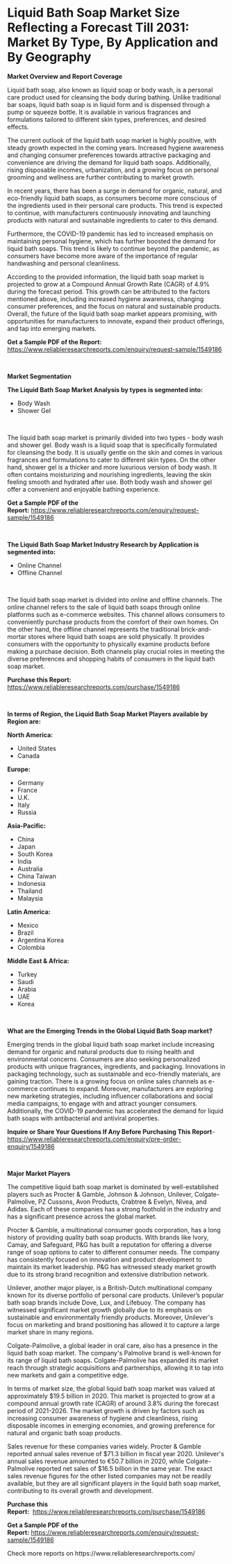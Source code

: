 <p><h1>Liquid Bath Soap Market Size Reflecting a Forecast Till 2031: Market By Type, By Application and By Geography</h1></p><p><strong>Market Overview and Report Coverage</strong></p>
<p><p>Liquid bath soap, also known as liquid soap or body wash, is a personal care product used for cleansing the body during bathing. Unlike traditional bar soaps, liquid bath soap is in liquid form and is dispensed through a pump or squeeze bottle. It is available in various fragrances and formulations tailored to different skin types, preferences, and desired effects.</p><p>The current outlook of the liquid bath soap market is highly positive, with steady growth expected in the coming years. Increased hygiene awareness and changing consumer preferences towards attractive packaging and convenience are driving the demand for liquid bath soaps. Additionally, rising disposable incomes, urbanization, and a growing focus on personal grooming and wellness are further contributing to market growth.</p><p>In recent years, there has been a surge in demand for organic, natural, and eco-friendly liquid bath soaps, as consumers become more conscious of the ingredients used in their personal care products. This trend is expected to continue, with manufacturers continuously innovating and launching products with natural and sustainable ingredients to cater to this demand.</p><p>Furthermore, the COVID-19 pandemic has led to increased emphasis on maintaining personal hygiene, which has further boosted the demand for liquid bath soaps. This trend is likely to continue beyond the pandemic, as consumers have become more aware of the importance of regular handwashing and personal cleanliness.</p><p>According to the provided information, the liquid bath soap market is projected to grow at a Compound Annual Growth Rate (CAGR) of 4.9% during the forecast period. This growth can be attributed to the factors mentioned above, including increased hygiene awareness, changing consumer preferences, and the focus on natural and sustainable products. Overall, the future of the liquid bath soap market appears promising, with opportunities for manufacturers to innovate, expand their product offerings, and tap into emerging markets.</p></p>
<p><strong>Get a Sample PDF of the Report:</strong> <a href="https://www.reliableresearchreports.com/enquiry/request-sample/1549186">https://www.reliableresearchreports.com/enquiry/request-sample/1549186</a></p>
<p>&nbsp;</p>
<p><strong>Market Segmentation</strong></p>
<p><strong>The Liquid Bath Soap Market Analysis by types is segmented into:</strong></p>
<p><ul><li>Body Wash</li><li>Shower Gel</li></ul></p>
<p>&nbsp;</p>
<p><p>The liquid bath soap market is primarily divided into two types - body wash and shower gel. Body wash is a liquid soap that is specifically formulated for cleansing the body. It is usually gentle on the skin and comes in various fragrances and formulations to cater to different skin types. On the other hand, shower gel is a thicker and more luxurious version of body wash. It often contains moisturizing and nourishing ingredients, leaving the skin feeling smooth and hydrated after use. Both body wash and shower gel offer a convenient and enjoyable bathing experience.</p></p>
<p><strong>Get a Sample PDF of the Report:</strong>&nbsp;<a href="https://www.reliableresearchreports.com/enquiry/request-sample/1549186">https://www.reliableresearchreports.com/enquiry/request-sample/1549186</a></p>
<p>&nbsp;</p>
<p><strong>The Liquid Bath Soap Market Industry Research by Application is segmented into:</strong></p>
<p><ul><li>Online Channel</li><li>Offline Channel</li></ul></p>
<p>&nbsp;</p>
<p><p>The liquid bath soap market is divided into online and offline channels. The online channel refers to the sale of liquid bath soaps through online platforms such as e-commerce websites. This channel allows consumers to conveniently purchase products from the comfort of their own homes. On the other hand, the offline channel represents the traditional brick-and-mortar stores where liquid bath soaps are sold physically. It provides consumers with the opportunity to physically examine products before making a purchase decision. Both channels play crucial roles in meeting the diverse preferences and shopping habits of consumers in the liquid bath soap market.</p></p>
<p><strong>Purchase this Report:</strong>&nbsp; <a href="https://www.reliableresearchreports.com/purchase/1549186">https://www.reliableresearchreports.com/purchase/1549186</a></p>
<p>&nbsp;</p>
<p><strong>In terms of Region, the Liquid Bath Soap Market Players available by Region are:</strong></p>
<p>
    <p> <strong> North America: </strong>
        <ul>
            <li>United States</li>
            <li>Canada</li>
        </ul>
        </p> 
    <p> <strong> Europe: </strong>
        <ul>
            <li>Germany</li>
            <li>France</li>
            <li>U.K.</li>
            <li>Italy</li>
            <li>Russia</li>
        </ul>
        </p> 
    <p> <strong> Asia-Pacific: </strong>
        <ul>
            <li>China</li>
            <li>Japan</li>
            <li>South Korea</li>
            <li>India</li>
            <li>Australia</li>
            <li>China Taiwan</li>
            <li>Indonesia</li>
            <li>Thailand</li>
            <li>Malaysia</li>
        </ul>
        </p> 
    <p> <strong> Latin America: </strong>
        <ul>
            <li>Mexico</li>
            <li>Brazil</li>
            <li>Argentina Korea</li>
            <li>Colombia</li>
        </ul>
        </p> 
    <p> <strong> Middle East & Africa: </strong>
        <ul>
            <li>Turkey</li>
            <li>Saudi</li>
            <li>Arabia</li>
            <li>UAE</li>
            <li>Korea</li>
        </ul>
    </p>
    </p>
<p>&nbsp;</p>
<p><strong>What are the Emerging Trends in the Global Liquid Bath Soap market?</strong></p>
<p><p>Emerging trends in the global liquid bath soap market include increasing demand for organic and natural products due to rising health and environmental concerns. Consumers are also seeking personalized products with unique fragrances, ingredients, and packaging. Innovations in packaging technology, such as sustainable and eco-friendly materials, are gaining traction. There is a growing focus on online sales channels as e-commerce continues to expand. Moreover, manufacturers are exploring new marketing strategies, including influencer collaborations and social media campaigns, to engage with and attract younger consumers. Additionally, the COVID-19 pandemic has accelerated the demand for liquid bath soaps with antibacterial and antiviral properties.</p></p>
<p><strong>Inquire or Share Your Questions If Any Before Purchasing This Report</strong>- <a href="https://www.reliableresearchreports.com/enquiry/pre-order-enquiry/1549186">https://www.reliableresearchreports.com/enquiry/pre-order-enquiry/1549186</a></p>
<p>&nbsp;</p>
<p><strong>Major Market Players</strong></p>
<p><p>The competitive liquid bath soap market is dominated by well-established players such as Procter & Gamble, Johnson & Johnson, Unilever, Colgate-Palmolive, PZ Cussons, Avon Products, Crabtree & Evelyn, Nivea, and Adidas. Each of these companies has a strong foothold in the industry and has a significant presence across the global market.</p><p>Procter & Gamble, a multinational consumer goods corporation, has a long history of providing quality bath soap products. With brands like Ivory, Camay, and Safeguard, P&G has built a reputation for offering a diverse range of soap options to cater to different consumer needs. The company has consistently focused on innovation and product development to maintain its market leadership. P&G has witnessed steady market growth due to its strong brand recognition and extensive distribution network.</p><p>Unilever, another major player, is a British-Dutch multinational company known for its diverse portfolio of personal care products. Unilever’s popular bath soap brands include Dove, Lux, and Lifebuoy. The company has witnessed significant market growth globally due to its emphasis on sustainable and environmentally friendly products. Moreover, Unilever's focus on marketing and brand positioning has allowed it to capture a large market share in many regions.</p><p>Colgate-Palmolive, a global leader in oral care, also has a presence in the liquid bath soap market. The company's Palmolive brand is well-known for its range of liquid bath soaps. Colgate-Palmolive has expanded its market reach through strategic acquisitions and partnerships, allowing it to tap into new markets and gain a competitive edge.</p><p>In terms of market size, the global liquid bath soap market was valued at approximately $19.5 billion in 2020. This market is projected to grow at a compound annual growth rate (CAGR) of around 3.8% during the forecast period of 2021-2026. The market growth is driven by factors such as increasing consumer awareness of hygiene and cleanliness, rising disposable incomes in emerging economies, and growing preference for natural and organic bath soap products.</p><p>Sales revenue for these companies varies widely. Procter & Gamble reported annual sales revenue of $71.3 billion in fiscal year 2020. Unilever's annual sales revenue amounted to €50.7 billion in 2020, while Colgate-Palmolive reported net sales of $16.5 billion in the same year. The exact sales revenue figures for the other listed companies may not be readily available, but they are all significant players in the liquid bath soap market, contributing to its overall growth and development.</p></p>
<p><strong>Purchase this Report:</strong>&nbsp;&nbsp;<a href="https://www.reliableresearchreports.com/purchase/1549186">https://www.reliableresearchreports.com/purchase/1549186</a></p>
<p></p>
<p><strong>Get a Sample PDF of the Report:</strong>&nbsp;<a href="https://www.reliableresearchreports.com/enquiry/request-sample/1549186">https://www.reliableresearchreports.com/enquiry/request-sample/1549186</a></p>
<p>Check more reports on https://www.reliableresearchreports.com/</p>
